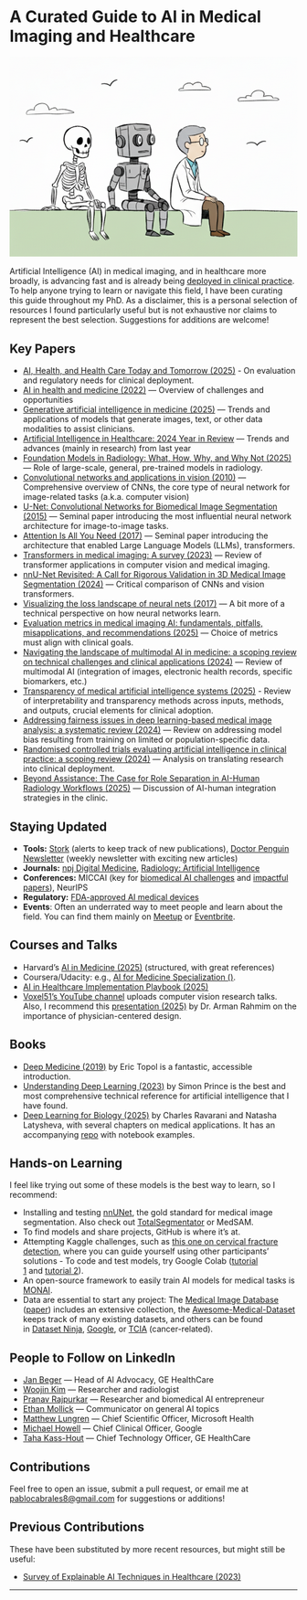 # A Curated Guide to AI in Medical Imaging and Healthcare

![](ai-medical-imaging.png)

Artificial Intelligence (AI) in medical imaging, and in healthcare more broadly, is advancing fast and is already being [deployed in clinical practice](https://jamanetwork.com/journals/jama/fullarticle/2840175). To help anyone trying to learn or navigate this field, I have been curating this guide throughout my PhD. As a disclaimer, this is a personal selection of resources I found particularly useful but is not exhaustive nor claims to represent the best selection. Suggestions for additions are welcome! 

## Key Papers
- [AI, Health, and Health Care Today and Tomorrow (2025)](https://jamanetwork.com/journals/jama/fullarticle/2840175) - On evaluation and regulatory needs for clinical deployment.
- [AI in health and medicine (2022)](https://www.nature.com/articles/s41591-021-01614-0) — Overview of challenges and opportunities
- [Generative artificial intelligence in medicine (2025)](https://www.nature.com/articles/s41591-025-03983-2) — Trends and applications of models that generate images, text, or other data modalities to assist clinicians.
- [Artificial Intelligence in Healthcare: 2024 Year in Review](https://www.medrxiv.org/content/10.1101/2025.02.26.25322978v2) — Trends and advances (mainly in research) from last year 
- [Foundation Models in Radiology: What, How, Why, and Why Not (2025)](https://pubs.rsna.org/doi/10.1148/radiol.240597) —  Role of large-scale, general, pre-trained models in radiology.
- [Convolutional networks and applications in vision (2010)](https://ieeexplore.ieee.org/document/5537907) —  Comprehensive overview of CNNs, the core type of neural network for image-related tasks (a.k.a. computer vision)
- [U-Net: Convolutional Networks for Biomedical Image Segmentation (2015)](https://arxiv.org/abs/1505.04597) —  Seminal paper introducing the most influential neural network architecture for image-to-image tasks.
- [Attention Is All You Need (2017)](https://arxiv.org/abs/1706.03762) —  Seminal paper introducing the architecture that enabled Large Language Models (LLMs), transformers.
- [Transformers in medical imaging: A survey (2023)](https://www.sciencedirect.com/science/article/pii/S1361841523000634) —  Review of transformer applications in computer vision and medical imaging.
- [nnU-Net Revisited: A Call for Rigorous Validation in 3D Medical Image Segmentation (2024)](https://link.springer.com/chapter/10.1007/978-3-031-72114-4_47) — Critical comparison of CNNs and vision transformers.
- [Visualizing the loss landscape of neural nets (2017)](https://arxiv.org/abs/1712.09913) — A bit more of a technical perspective on how neural networks learn.
- [Evaluation metrics in medical imaging AI: fundamentals, pitfalls,
misapplications, and recommendations (2025)](https://www.sciencedirect.com/science/article/pii/S3050577125000283?via%3Dihub) — Choice of metrics must align with clinical goals.
- [Navigating the landscape of multimodal AI in medicine: a scoping review on technical challenges and clinical applications (2024)](https://arxiv.org/abs/2411.03782) — Review of multimodal AI (integration of images, electronic health records, specific biomarkers, etc.)
- [Transparency of medical artificial intelligence systems (2025)](https://www.nature.com/articles/s44222-025-00363-w) - Review of interpretability and transparency methods across inputs, methods, and outputs, crucial elements for clinical adoption.
- [Addressing fairness issues in deep learning-based medical image analysis: a systematic review (2024)](https://www.nature.com/articles/s41746-024-01276-5) — Review on addressing model bias resulting from training on limited or population-specific data.
- [Randomised controlled trials evaluating artificial intelligence in clinical practice: a scoping review (2024)](https://www.thelancet.com/journals/landig/article/PIIS2589-7500(24)00047-5/fulltext) — Analysis on translating research into clinical deployment.
- [Beyond Assistance: The Case for Role Separation in AI-Human Radiology Workflows (2025)](https://pubs.rsna.org/doi/10.1148/radiol.250477) — Discussion of AI-human integration strategies in the clinic.

## Staying Updated 
- **Tools:** [Stork](https://www.storkapp.me/) (alerts to keep track of new publications), [Doctor Penguin Newsletter](https://doctorpenguin.substack.com) (weekly newsletter with exciting new articles)
- **Journals:** [npj Digital Medicine](https://www.nature.com/npjdigitalmed/), [Radiology: Artificial Intelligence](https://pubs.rsna.org/journal/ai) 
- **Conferences:** MICCAI (key for [biomedical AI challenges](https://miccai.org/index.php/special-interest-groups/challenges/miccai-registered-challenges/) and [impactful papers](https://papers.miccai.org/miccai-2024/)), NeurIPS 
- **Regulatory:** [FDA-approved AI medical devices](https://www.fda.gov/medical-devices/software-medical-device-samd/artificial-intelligence-and-machine-learning-aiml-enabled-medical-devices)
- **Events**: Often an underrated way to meet people and learn about the field. You can find them mainly on [Meetup](https://www.meetup.com/) or [Eventbrite](https://www.eventbrite.com/).

## Courses and Talks 
- Harvard’s [AI in Medicine (2025)](https://zitniklab.hms.harvard.edu/AIM2/) (structured, with great references)
- Coursera/Udacity: e.g., [AI for Medicine Specialization ()](https://www.coursera.org/specializations/ai-for-medicine). 
- [AI in Healthcare Implementation Playbook (2025)](https://dimesociety.org/ai-implementation-in-healthcare-playbook/)
- [Voxel51’s YouTube channel](https://www.youtube.com/@voxel51/videos) uploads computer vision research talks. Also, I recommend this [presentation (2025)](https://www.youtube.com/watch?v=ogEkl-FC0dI) by Dr. Arman Rahmim on the importance of physician-centered design. 

## Books 
- [Deep Medicine (2019)](https://drerictopol.com/portfolio/deep-medicine/) by Eric Topol is a fantastic, accessible introduction. 
- [Understanding Deep Learning (2023)](https://udlbook.github.io/udlbook/) by Simon Prince is the best and most comprehensive technical reference for artificial intelligence that I have found. 
- [Deep Learning for Biology (2025)](https://www.amazon.co.uk/dp/1098168038) by Charles Ravarani and Natasha Latysheva, with several chapters on medical applications. It has an accompanying [repo](https://github.com/deep-learning-for-biology/notebooks) with notebook examples.

## Hands-on Learning 
I feel like trying out some of these models is the best way to learn, so I recommend: 
- Installing and testing [nnUNet](https://github.com/MIC-DKFZ/nnUNet), the gold standard for medical image segmentation. Also check out [TotalSegmentator](https://github.com/wasserth/TotalSegmentator) or MedSAM. 
- To find models and share projects, GitHub is where it’s at. 
- Attempting Kaggle challenges, such as [this one on cervical fracture detection](https://www.kaggle.com/competitions/rsna-2022-cervical-spine-fracture-detection), where you can guide yourself using other participants’ solutions - To code and test models, try Google Colab ([tutorial 1](https://colab.research.google.com/drive/16pBJQePbqkz3QFV54L4NIkOn1kwpuRrj) and [tutorial 2](https://www.marqo.ai/blog/getting-started-with-google-colab-a-beginners-guide)).
- An open-source framework to easily train AI models for medical tasks is [MONAI](https://monai.io/).
- Data are essential to start any project: The [Medical Image Database](https://www.cuilab.cn/medimg/) ([paper](https://academic.oup.com/gpb/advance-article/doi/10.1093/gpbjnl/qzaf068/8238507?login=false)) includes an extensive collection, the [Awesome-Medical-Dataset](https://github.com/openmedlab/Awesome-Medical-Dataset) keeps track of many existing datasets, and others can be found in [Dataset Ninja](https://datasetninja.com/category/medical), [Google](https://datasetsearch.research.google.com/), or [TCIA](https://www.cancerimagingarchive.net/) (cancer-related). 

## People to Follow on LinkedIn 
- [Jan Beger](https://www.linkedin.com/in/janbeger/) —  Head of AI Advocacy, GE HealthCare
- [Woojin Kim](https://www.linkedin.com/in/woojinkim/) — Researcher and radiologist
- [Pranav Rajpurkar](https://www.linkedin.com/in/pranavrajpurkar/) — Researcher and biomedical AI entrepreneur
- [Ethan Mollick](https://www.linkedin.com/in/emollick/) — Communicator on general AI topics 
- [Matthew Lungren](https://www.linkedin.com/in/mattlungrenmd/) — Chief Scientific Officer, Microsoft Health
- [Michael Howell](https://www.linkedin.com/in/mdhowell/) — Chief Clinical Officer, Google
- [Taha Kass-Hout](https://www.linkedin.com/in/tahak/) — Chief Technology Officer, GE HealthCare


## Contributions
Feel free to open an issue, submit a pull request, or email me at pablocabrales8@gmail.com for suggestions or additions!

## Previous Contributions 
These have been substituted by more recent resources, but might still be useful:
- [Survey of Explainable AI Techniques in Healthcare (2023)](https://www.mdpi.com/1424-8220/23/2/634)

---
